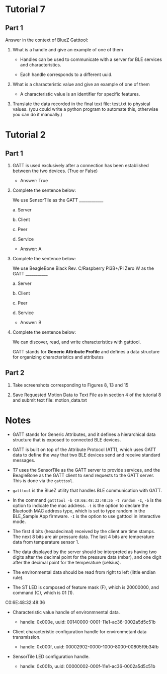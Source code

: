# Tutorial 7

## Part 1

Answer in the context of BlueZ Gatttool:

1. What is a handle and give an example of one of them

    * Handles can be used to communicate with a server for BLE services and characteristics.
    
    * Each handle corresponds to a different uuid.

2. What is a characteristic value and give an example of one of them

    * A characteristic value is an identifier for specific features.

5. Translate the data recorded in the final text file: test.txt to physical values. (you could write a python program to automate this, otherwise you can do it manually.)


# Tutorial 2

## Part 1

1. GATT is used exclusively after a connection has been established between the two devices. (True or False)

    * Answer: True

2. Complete the sentence below:

    We use SensorTile as the GATT ____________

    a. Server

    b. Client

    c. Peer

    d. Service

    * Answer: A

3. Complete the sentence below:

    We use BeagleBone Black Rev. C/Raspberry Pi3B+/Pi Zero W as the GATT ___________

    a. Server

    b. Client

    c. Peer

    d. Service

    * Answer: B

4. Complete the sentence below:

    We can discover, read, and write characteristics with gatttool.

    GATT stands for **Generic Attribute Profile** and defines a data structure for organizing characteristics and attributes


## Part 2

1. Take screenshots corresponding to Figures 8, 13 and 15

2. Save Requested Motion Data to Text File as in section 4 of the tutorial 8 and submit  text file: motion_data.txt


# Notes

* GATT stands for Generic Attributes, and it defines a hierarchical data structure that is exposed to connected BLE devices.

* GATT is built on top of the Attribute Protocol (ATT), which uses GATT data to define the way that two BLE devices send and receive standard messages.

* T7 uses the SensorTile as the GATT server to provide services, and the BeagleBone as the GATT client to send requests to the GATT server. This is done via the `gatttool`.

* `gatttool` is the BlueZ utility that handles BLE communication with GATT.

* In the command `gatttool -b C0:6E:48:32:48:36 -t random -I`, `-b` is the option to indicate the mac address. `-t` is the option to declare the Bluetooth MAC address type, which is set to type random in the BLE_Sample App firmware. `-I` is the option to use gatttool in interactive mode.

* The first 4 bits (hexadecimal) received by the client are time stamps. The next 8 bits are air pressure data. The last 4 bits are temperature data from temperature sensor 1.

* The data displayed by the server should be interpreted as having two digits after the decimal point for the pressure data (mbar), and one digit after the decimal point for the temperature (celsius).

* The environmental data should be read from right to left (little endian rule).

* The ST LED is composed of feature mask (F), which is 20000000, and command (C), which is 01 (1).


C0:6E:48:32:48:36

* Characteristic value handle of environmnental data.

    * handle: 0x000e, uuid: 00140000-0001-11e1-ac36-0002a5d5c51b

* Client characteristic configuration handle for environmetanl data transmission.

    * handle: 0x000f, uuid: 00002902-0000-1000-8000-00805f9b34fb

* SensorTile LED configuration handle.

    * handle: 0x001b, uuid: 00000002-000f-11e1-ac36-0002a5d5c51b
